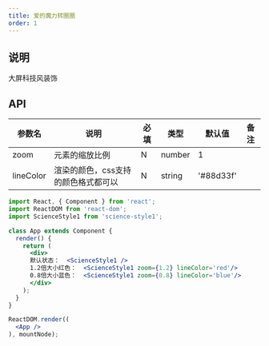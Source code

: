 ```yaml
---
title: 爱的魔力转圈圈
order: 1
---
```


## 说明

大屏科技风装饰

## API 

| 参数名 | 说明 | 必填 | 类型 | 默认值 | 备注 |
| ------ | ---- | ---- | ---- | ------ | ---- |
|     zoom   |   元素的缩放比例   |   N   |  number    |    1    |      |
|     lineColor   |   渲染的颜色，css支持的颜色格式都可以   |   N   |  string    |    '#88d33f'    |      |


````jsx
import React, { Component } from 'react';
import ReactDOM from 'react-dom';
import ScienceStyle1 from 'science-style1';

class App extends Component {
  render() {
    return (
      <div>
      默认状态：  <ScienceStyle1 />
      1.2倍大小红色：  <ScienceStyle1 zoom={1.2} lineColor='red'/>
      0.8倍大小蓝色：  <ScienceStyle1 zoom={0.8} lineColor='blue'/>
      </div>
    );
  }
}

ReactDOM.render((
  <App />
), mountNode);
````
